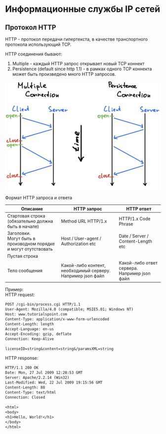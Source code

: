 # Информационные службы IP сетей
## Протокол HTTP
HTTP - протокол передачи гипертекста, в качестве транспортного протокола использующий TCP.

HTTP соединения бывают:
1) Multiple - каждый HTTP запрос открывает новый TCP коннект
2) Persistence (default since http 1.1) - в рамках одного TCP коннекта 
может быть произведено много HTTP запросов.

![http_connection_type.png](../../img/computer_network/http_connection_type.png)

Формат HTTP запроса и ответа

| Описание                                                              | HTTP запрос                                                 | HTTP ответ                                   |
|-----------------------------------------------------------------------|-------------------------------------------------------------|----------------------------------------------|
| Стартовая строка <br/>(обязательно должна быть в начале)              | Method URL HTTP/1.x                                         | HTTP/1.x Code Phrase                         |
| Заголовки. <br/>Могут быть в производном порядке и могут отутствовать | Host / User-agent / Authorization etc                       | Date / Server / Content-Length etc           |
| Пустая строка                                                         |                                                             |                                              |
| Тело сообщения                                                        | Какой-либо контент, необходимый серверу. Например json файл | Какой-либо ответ сервера. Например json файл |

Пример:  
HTTP request:
```
POST /cgi-bin/process.cgi HTTP/1.1
User-Agent: Mozilla/4.0 (compatible; MSIE5.01; Windows NT)
Host: www.tutorialspoint.com
Content-Type: application/x-www-form-urlencoded
Content-Length: length
Accept-Language: en-us
Accept-Encoding: gzip, deflate
Connection: Keep-Alive

licenseID=string&content=string&/paramsXML=string
```

HTTP response:
```
HTTP/1.1 200 OK
Date: Mon, 27 Jul 2009 12:28:53 GMT
Server: Apache/2.2.14 (Win32)
Last-Modified: Wed, 22 Jul 2009 19:15:56 GMT
Content-Length: 88
Content-Type: text/html
Connection: Closed

<html>
<body>
<h1>Hello, World!</h1>
</body>
</html>
```